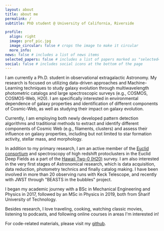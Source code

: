 ```yaml
---
layout: about
title: about me
permalink: /
subtitle: PhD student @ University of California, Riverside

profile:
  align: right
  image: prof_pic.jpg
  image_circular: false # crops the image to make it circular
  more_info: 
news: false # includes a list of news items
selected_papers: false # includes a list of papers marked as "selected={true}"
social: false # includes social icons at the bottom of the page
---
```

I am currently a Ph.D. student in observational extragalactic Astronomy. My research is focused on utilizing data-driven approaches and Machine-Learning techniques to study galaxy evolution through multiwavelength photometric catalogs and large spectroscopic surveys (e.g., COSMOS, COSMOS-Web, H20). I am specifically interested in environmental dependence of galaxy properties and identification of different components of Cosmic-Web, as well as studying their impact on galaxy evolution.

Currently, I am employing both newly developed pattern detection algorithms and traditional methods to extract and identify different components of Cosmic Web (e.g., filaments, clusters) and assess their influence on galaxy properties, including but not limited to star formation activity, stellar mass, and morphology. 

In addition to my primary research, I am an active member of the [Euclid consortium](https://www.euclid-ec.org/) and spectroscopy of high redshift protoclusters in the Euclid Deep Fields as a part of the [Hawaii Two-0 (H20)](https://project.ifa.hawaii.edu/h20/) survey. I am also interested in the very first stages of Astronomical research, which is data acquisition, data reduction, photometry technics and finally catalog making. I have been involved in more than 20 observing runs with Keck Telescope, and recently with JWST through "BEASTS in the bubbles" project.

I began my academic journey with a BSc in Mechanical Engineering and Physics in 2017, followed by an MSc in Physics in 2019, both from Sharif University of Technology.

Besides research, I love traveling, cooking, watching classic movies, listening to podcasts, and following online courses in areas I'm interested in!

For code-related materials, please visit my [github](https://github.com/sinataamoli).
